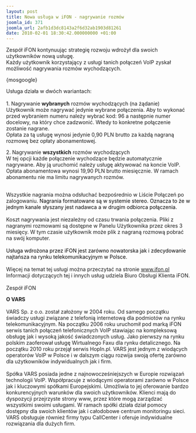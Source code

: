 ```yaml
---
layout: post
title: Nowa usługa w iFON - nagrywanie rozmów
joomla_id: 371
joomla_url: 2afb1d3dc8143a2f6d32ab1903d81261
date: 2010-02-01 18:30:42.000000000 +01:00
---
```

Zesp&oacute;ł iFON kontynuując strategię rozwoju wdrożył dla swoich użytkownik&oacute;w nową usługę. <br /> Każdy użytkownik korzystający z usługi tanich połączeń VoIP zyskał możliwość nagrywania rozm&oacute;w wychodzących.<p>{mosgoogle}</p><p>Usługa działa w dw&oacute;ch wariantach:<br /> <br /> 1. Nagrywanie <strong>wybranych</strong> rozm&oacute;w wychodzących (na żądanie)<br /> Użytkownik może nagrywać jedynie wybrane połączenia. Aby to wykonać przed wybraniem numeru należy wybrać kod: 96 a następnie numer docelowy, na kt&oacute;ry chce zadzwonić. Wtedy to konkretne połączenie zostanie nagrane. <br /> Opłata za tą usługę wynosi jedynie 0,90 PLN brutto za każdą nagraną rozmowę bez opłaty abonamentowej. </p><p style="margin-bottom: 0cm">2. Nagrywanie <strong>wszystkich</strong> rozm&oacute;w wychodzących<br /> W tej opcji każde połączenie wychodzące będzie automatycznie nagrywane. Aby ją uruchomić należy usługę aktywować na koncie VoIP.<br /> Opłata abonamentowa wynosi 19,90 PLN brutto miesięcznie. W ramach abonamentu nie ma limitu nagrywanych rozm&oacute;w.</p> <p style="margin-bottom: 0cm"><br /> Wszystkie nagrania można odsłuchać bezpośrednio w Liście Połączeń po zalogowaniu. <font color="#000000">Nagrania formatowane są w systemie stereo. Oznacza to że w jednym kanale słyszany jest nadawca a w drugim odbiorca połączenia. </font><br /> <br /> Koszt nagrywania jest niezależny od czasu trwania połączenia. Pliki z nagranymi rozmowami są dostępne w Panelu Użytkownika przez okres 3 miesięcy. W tym czasie użytkownik może plik z nagraną rozmową pobrać na sw&oacute;j komputer.<br /> <br /> <font color="#000000">Usługa wdrożona przez iFON jest zar&oacute;wno nowatorska jak i zdecydowanie najtańsza na rynku telekomunikacyjnym w Polsce.</font><br /> <br /> Więcej na temat tej usługi można przeczytać na stronie <a href="http://www.ifon.pl" target="_blank">www.ifon.pl</a> <br /> Informacji dotyczących tej i innych usług udziela Biuro Obsługi Klienta iFON.<br /> <br /> Zesp&oacute;ł iFON</p> <p style="margin-bottom: 0cm"><strong>O VARS</strong><br /> <br /> VARS Sp. z o.o. został założony w 2004 roku. Od samego początku świadczy usługi związane z telefonią internetową dla podmiot&oacute;w na rynku telekomunikacyjnym. Na początku 2006 roku uruchomił pod marką iFON serwis tanich połączeń telefonicznych VoIP stawiając na kompleksową obsługę jak i wysoką jakość świadczonych usług. Jako pierwszy na rynku polskim zaoferował usługę Wirtualnego Faxu dla rynku detalicznego. Na początku 2010 roku przejął serwis HopIn.pl. VARS jest jednym z wiodących operator&oacute;w VoIP w Polsce i w dalszym ciągu rozwija swoją ofertę zar&oacute;wno dla użytkownik&oacute;w indywidualnych jak i firm. <br /> <br /> Sp&oacute;łka VARS posiada jedne z najnowocześniejszych w Europie rozwiązań technologii VoIP. Wsp&oacute;łpracuje z wiodącymi operatorami zar&oacute;wno w Polsce jak i kluczowymi sp&oacute;łkami Europejskimi. Umożliwia to jej oferowanie bardzo konkurencyjnych warunk&oacute;w dla swoich użytkownik&oacute;w. Klienci mają do dyspozycji przejrzyste strony www, przez kt&oacute;re mogą zarządzać wszystkimi swoimi usługami. W ramach sp&oacute;łki działa dział pomocy dostępny dla swoich klient&oacute;w jak i całodobowe centrum monitoringu sieci. <br /> VARS obsługuje r&oacute;wnież firmy typu CallCenter i oferuje indywidualne rozwiązania dla dużych firm.</p><p>&nbsp;</p>
